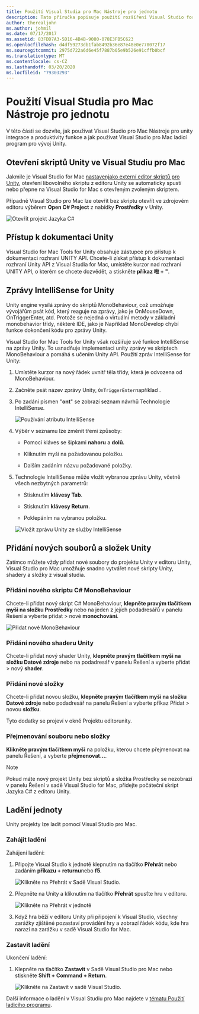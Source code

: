 ```yaml
---
title: Použití Visual Studia pro Mac Nástroje pro jednotu
description: Tato příručka popisuje použití rozšíření Visual Studio for Mac Tools for Unity
author: therealjohn
ms.author: johmil
ms.date: 07/17/2017
ms.assetid: 83FDD7A3-5D16-4B4B-9080-078E3FB5C623
ms.openlocfilehash: d4df59273db1fab8492b36e87e48e0e770072f17
ms.sourcegitcommit: 2975d722a6d6e45f7887b05e9b526e91cffb0bcf
ms.translationtype: MT
ms.contentlocale: cs-CZ
ms.lasthandoff: 03/20/2020
ms.locfileid: "79303293"
---
```

# <a name="using-visual-studio-for-mac-tools-for-unity"></a>Použití Visual Studia pro Mac Nástroje pro jednotu

V této části se dozvíte, jak používat Visual Studio pro Mac Nástroje pro unity integrace a produktivity funkce a jak používat Visual Studio pro Mac ladicí program pro vývoj Unity.

## <a name="opening-unity-scripts-in-visual-studio-for-mac"></a>Otevření skriptů Unity ve Visual Studiu pro Mac

Jakmile je Visual Studio for Mac [nastavenjako externí editor skriptů pro Unity](setup-vsmac-tools-unity.md#configure-unity-for-use-with-visual-studio-for-mac), otevření libovolného skriptu z editoru Unity se automaticky spustí nebo přepne na Visual Studio for Mac s otevřeným zvoleným skriptem.

Případně Visual Studio pro Mac lze otevřít bez skriptu otevřít ve zdrojovém editoru výběrem **Open C# Project** z nabídky **Prostředky** v Unity.

![Otevřít projekt Jazyka C#](media/using-vsmac-tools-unity-image1.png)

## <a name="unity-documentation-access"></a>Přístup k dokumentaci Unity

Visual Studio for Mac Tools for Unity obsahuje zástupce pro přístup k dokumentaci rozhraní UNITY API. Chcete-li získat přístup k dokumentaci rozhraní Unity API z Visual Studia for Mac, umístěte kurzor nad rozhraní UNITY API, o kterém se chcete dozvědět, a stiskněte **příkaz 啦 + "**.

## <a name="intellisense-for-unity-messages"></a>Zprávy IntelliSense for Unity
Unity engine vysílá zprávy do skriptů MonoBehaviour, což umožňuje vývojářům psát kód, který reaguje na zprávy, jako je OnMouseDown, OnTriggerEnter, atd. Protože se nejedná o virtuální metody v základní monobehavior třídy, některé IDE, jako je Například MonoDevelop chybí funkce dokončení kódu pro zprávy Unity.

Visual Studio for Mac Tools for Unity však rozšiřuje své funkce IntelliSense na zprávy Unity. To usnadňuje implementaci unity zprávy ve skriptech MonoBehaviour a pomáhá s učením Unity API. Použití zpráv IntelliSense for Unity:

1. Umístěte kurzor na nový řádek uvnitř těla třídy, která je odvozena od MonoBehaviour.

2. Začněte psát název zprávy Unity, `OnTriggerEnter`například .

3. Po zadání písmen "**ont**" se zobrazí seznam návrhů Technologie IntelliSense.

   ![Používání atributu IntelliSense](media/using-vsmac-tools-unity-image2.png)

4. Výběr v seznamu lze změnit třemi způsoby:

   * Pomocí kláves se šipkami **nahoru** a **dolů.**

   * Kliknutím myší na požadovanou položku.

   * Dalším zadáním názvu požadované položky.

5. Technologie IntelliSense může vložit vybranou zprávu Unity, včetně všech nezbytných parametrů:

   * Stisknutím **klávesy Tab**.

   * Stisknutím **klávesy Return**.

   * Poklepáním na vybranou položku.

   ![Vložit zprávu Unity ze služby IntelliSense](media/using-vsmac-tools-unity-image3.png)

## <a name="adding-new-unity-files-and-folders"></a>Přidání nových souborů a složek Unity

Zatímco můžete vždy přidat nové soubory do projektu Unity v editoru Unity, Visual Studio pro Mac umožňuje snadno vytvářet nové skripty Unity, shadery a složky z visual studia.

### <a name="add-a-new-c-monobehaviour-script"></a>Přidání nového skriptu C# MonoBehaviour

Chcete-li přidat nový skript C# MonoBehaviour, **klepněte pravým tlačítkem myši na složku Prostředky** nebo na jeden z jejích podadresářů v panelu Řešení a vyberte přidat > nové **monochování**.

![Přidat nové MonoBehaviour](media/using-vsmac-tools-unity-image4.png)

### <a name="add-a-new-unity-shader"></a>Přidání nového shaderu Unity

Chcete-li přidat nový shader Unity, **klepněte pravým tlačítkem myši na složku Datové zdroje** nebo na podadresář v panelu Řešení a vyberte přidat > nový **shader**.

### <a name="add-a-new-folder"></a>Přidání nové složky

Chcete-li přidat novou složku, **klepněte pravým tlačítkem myši na složku Datové zdroje** nebo podadresář na panelu Řešení a vyberte příkaz Přidat > novou **složku**.

Tyto dodatky se projeví v okně Projektu editorunity.

### <a name="to-rename-a-file-or-folder"></a>Přejmenování souboru nebo složky
**Klikněte pravým tlačítkem myši** na položku, kterou chcete přejmenovat na panelu Řešení, a vyberte **přejmenovat...**.

> [!NOTE]
> Pokud máte nový projekt Unity bez skriptů a složka Prostředky se nezobrazí v panelu Řešení v sadě Visual Studio for Mac, přidejte počáteční skript Jazyka C# z editoru Unity.

## <a name="unity-debugging"></a>Ladění jednoty

Unity projekty lze ladit pomocí Visual Studio pro Mac.

### <a name="start-debugging"></a>Zahájit ladění

Zahájení ladění:

1. Připojte Visual Studio k jednotě klepnutím na tlačítko **Přehrát** nebo zadáním **příkazu + returnu**nebo **f5**.

   ![Klikněte na Přehrát v Sadě Visual Studio.](media/using-vsmac-tools-unity-image5.png)

2. Přepněte na Unity a kliknutím na tlačítko **Přehrát** spusťte hru v editoru.

   ![Klikněte na Přehrát v jednotě](media/using-vsmac-tools-unity-image6.png)

3. Když hra běží v editoru Unity při připojení k Visual Studio, všechny zarážky zjištěné pozastaví provádění hry a zobrazí řádek kódu, kde hra narazí na zarážku v sadě Visual Studio for Mac.

### <a name="stop-debugging"></a>Zastavit ladění

Ukončení ladění:

1. Klepněte na tlačítko **Zastavit** v Sadě Visual Studio pro Mac nebo stiskněte **Shift + Command + Return**.

   ![Klikněte na Zastavit v sadě Visual Studio.](media/using-vsmac-tools-unity-image7.png)

Další informace o ladění v Visual Studiu pro Mac najdete v [tématu Použití ladicího programu](debugging.md).
